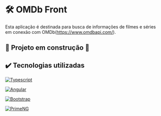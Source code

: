 # 🛠️ OMDb Front
Esta aplicação é destinada para busca de informações de filmes e séries em conexão com OMDb(https://www.omdbapi.com/).


## :construction: Projeto em construção :construction:


## ✔️ Tecnologias utilizadas

[![Typescript](https://img.shields.io/badge/Typescript-3178C6?style=for-the-badge&logo=typescript&logoColor=white)](https://github.com/laralindsay/)

[![Angular](https://img.shields.io/badge/Angular-0F0F11?style=for-the-badge&logo=angular&logoColor=white)](https://github.com/laralindsay/)

[![Bootstrap](https://img.shields.io/badge/Bootstrap-7952B3?style=for-the-badge&logo=bootstrap&logoColor=white)](https://github.com/laralindsay/)

[![PrimeNG](https://img.shields.io/badge/PrimeNG-6BA539?style=for-the-badge&logo=primeng&logoColor=white)](https://github.com/laralindsay/)


